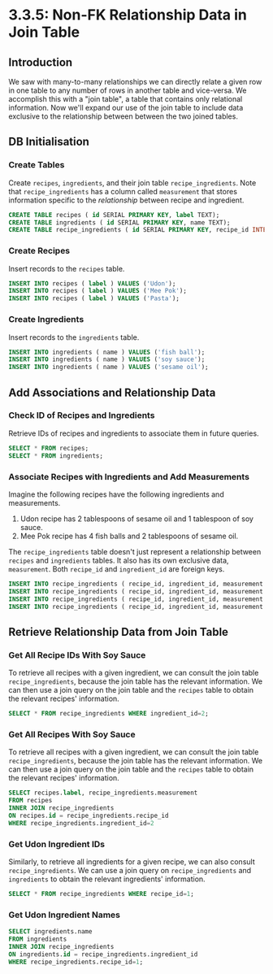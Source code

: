 # 3.3.5: Non-FK Relationship Data in Join Table

## Introduction

We saw with many-to-many relationships we can directly relate a given row in one table to any number of rows in another table and vice-versa. We accomplish this with a "join table", a table that contains only relational information. Now we'll expand our use of the join table to include data exclusive to the relationship between between the two joined tables.

## DB Initialisation

### Create Tables

Create `recipes`, `ingredients`, and their join table `recipe_ingredients`. Note that `recipe_ingredients` has a column called `measurement` that stores information specific to the _relationship_ between recipe and ingredient.

```sql
CREATE TABLE recipes ( id SERIAL PRIMARY KEY, label TEXT);
CREATE TABLE ingredients ( id SERIAL PRIMARY KEY, name TEXT);
CREATE TABLE recipe_ingredients ( id SERIAL PRIMARY KEY, recipe_id INTEGER, ingredient_id INTEGER, measurement TEXT);
```

### Create Recipes

Insert records to the `recipes` table.

```sql
INSERT INTO recipes ( label ) VALUES ('Udon');
INSERT INTO recipes ( label ) VALUES ('Mee Pok');
INSERT INTO recipes ( label ) VALUES ('Pasta');
```

### Create Ingredients

Insert records to the `ingredients` table.

```sql
INSERT INTO ingredients ( name ) VALUES ('fish ball');
INSERT INTO ingredients ( name ) VALUES ('soy sauce');
INSERT INTO ingredients ( name ) VALUES ('sesame oil');
```

## Add Associations and Relationship Data

### Check ID of Recipes and Ingredients

Retrieve IDs of recipes and ingredients to associate them in future queries.

```sql
SELECT * FROM recipes;
SELECT * FROM ingredients;
```

### Associate Recipes with Ingredients and Add Measurements

Imagine the following recipes have the following ingredients and measurements.

1. Udon recipe has 2 tablespoons of sesame oil and 1 tablespoon of soy sauce.
2. Mee Pok recipe has 4 fish balls and 2 tablespoons of sesame oil.

The `recipe_ingredients` table doesn't just represent a relationship between `recipes` and `ingredients` tables. It also has its own exclusive data, `measurement`. Both `recipe_id` and `ingredient_id` are foreign keys.

```sql
INSERT INTO recipe_ingredients ( recipe_id, ingredient_id, measurement ) VALUES (1, 2, '2 tbls');
INSERT INTO recipe_ingredients ( recipe_id, ingredient_id, measurement ) VALUES (1, 3, '1 tbls');
INSERT INTO recipe_ingredients ( recipe_id, ingredient_id, measurement ) VALUES (2, 1, '4');
INSERT INTO recipe_ingredients ( recipe_id, ingredient_id, measurement ) VALUES (2, 3, '2 tbls');
```

## Retrieve Relationship Data from Join Table

### Get All Recipe IDs With Soy Sauce

To retrieve all recipes with a given ingredient, we can consult the join table `recipe_ingredients`, because the join table has the relevant information. We can then use a join query on the join table and the `recipes` table to obtain the relevant recipes' information.

```sql
SELECT * FROM recipe_ingredients WHERE ingredient_id=2;
```

### Get All Recipes With Soy Sauce

To retrieve all recipes with a given ingredient, we can consult the join table `recipe_ingredients`, because the join table has the relevant information. We can then use a join query on the join table and the `recipes` table to obtain the relevant recipes' information.

```sql
SELECT recipes.label, recipe_ingredients.measurement
FROM recipes
INNER JOIN recipe_ingredients
ON recipes.id = recipe_ingredients.recipe_id
WHERE recipe_ingredients.ingredient_id=2
```

### Get Udon Ingredient IDs

Similarly, to retrieve all ingredients for a given recipe, we can also consult `recipe_ingredients`. We can use a join query on `recipe_ingredients` and `ingredients` to obtain the relevant ingredients' information.

```sql
SELECT * FROM recipe_ingredients WHERE recipe_id=1;
```

### Get Udon Ingredient Names

```sql
SELECT ingredients.name
FROM ingredients
INNER JOIN recipe_ingredients
ON ingredients.id = recipe_ingredients.ingredient_id
WHERE recipe_ingredients.recipe_id=1;
```
